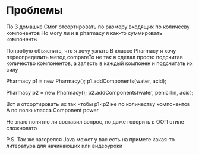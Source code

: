 # Проблемы

По 3 домашке 
Смог отсортировать по размеру входящих по количесву компонентов
Но могу ли и в pharmacy я как-то суммировать компоненты

Попробую объяснить, что я хочу узнать 
В классе Pharmacy я хочу переопределить метод compareTo не так я сделал
просто подсчитав количество компонентов, а залесть в каждый компонен и подсчитать их силу

Pharmacy p1 = new Pharmacy();
p1.addComponents(water, acid);

Pharmacy p2 = new Pharmacy();
p2.addComponents(water, penicillin, acid);

Вот и отсортировать их так чтобы p1<p2 не по количеству компонентов 
А по полю класса Component power

Не знаю понятно ли составил вопрос, но даже говорить в ООП стиле сложновато

P.S. Так же загорелся Java может у вас есть на примете какая-то литература для начинающих или видеоуроки 
